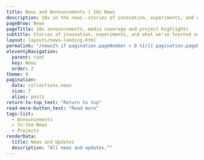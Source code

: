```yaml
---
title: News and Announcements | 10x News
description: 10x in the news--stories of innovation, experiments, and what we've learned as we work toward delivering good-for-people digital solutions.
pageBrow: News
pageTitle: 10x announcements, media coverage and project highlights
subtitle: Stories of innovation, experiments, and what we've learned as we work toward delivering good-for-people digital solutions.
layout: layouts/news-landing.html
permalink: "/news{% if pagination.pageNumber > 0 %}/{{ pagination.pageNumber }}{% endif %}/index.html"
eleventyNavigation:
  parent: root
  key: News
  order: 2
theme: 8
pagination:
  data: collections.news
  size: 7
  alias: posts
return-to-top_text: "Return to top"
read-more-button_text: "Read more"
tags-list:
  - Announcements
  - In-the-News
  - Projects
renderData:
  title: News and Updates
  description: "All news and updates.”"
---
```


